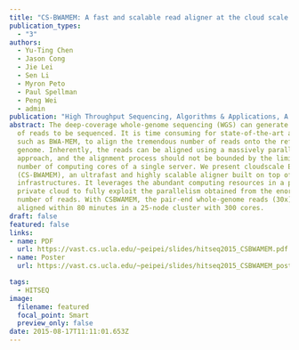 ```yaml
---
title: "CS-BWAMEM: A fast and scalable read aligner at the cloud scale for whole genome sequencing" 
publication_types:
  - "3"
authors:
  - Yu-Ting Chen
  - Jason Cong
  - Jie Lei
  - Sen Li
  - Myron Peto
  - Paul Spellman
  - Peng Wei
  - admin
publication: "High Throughput Sequencing, Algorithms & Applications, A SIG of IMSB/ECCB 2015"
abstract: The deep-coverage whole-genome sequencing (WGS) can generate billions
  of reads to be sequenced. It is time consuming for state-of-the-art aligners,
  such as BWA-MEM, to align the tremendous number of reads onto the reference
  genome. Inherently, the reads can be aligned using a massively parallel
  approach, and the alignment process should not be bounded by the limited
  number of computing cores of a single server. We present cloudscale BWAMEM
  (CS-BWAMEM), an ultrafast and highly scalable aligner built on top of cloud
  infrastructures. It leverages the abundant computing resources in a public or
  private cloud to fully exploit the parallelism obtained from the enormous
  number of reads. With CSBWAMEM, the pair-end whole-genome reads (30x) can be
  aligned within 80 minutes in a 25-node cluster with 300 cores.
draft: false
featured: false
links:
- name: PDF
  url: https://vast.cs.ucla.edu/~peipei/slides/hitseq2015_CSBWAMEM.pdf
- name: Poster
  url: https://vast.cs.ucla.edu/~peipei/slides/hitseq2015_CSBWAMEM_poster.pdf

tags:
  - HITSEQ
image:
  filename: featured
  focal_point: Smart
  preview_only: false
date: 2015-08-17T11:11:01.653Z
---
```

